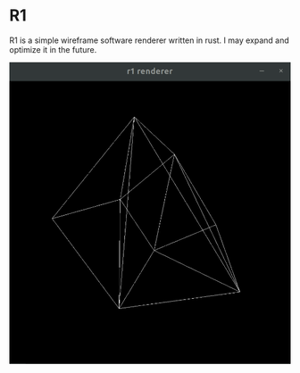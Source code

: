 # R1
R1 is a simple wireframe software renderer written in rust. I may expand and optimize it in the future.

<img src="srndr.gif">